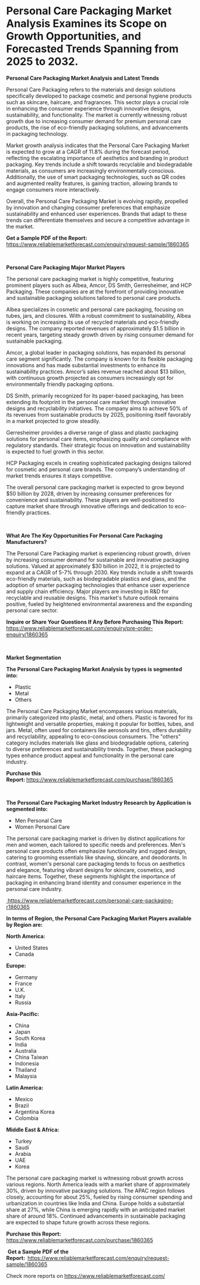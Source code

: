 <p><h1>Personal Care Packaging Market Analysis Examines its Scope on Growth Opportunities, and Forecasted Trends Spanning from 2025 to 2032.</h1></p><p><strong>Personal Care Packaging Market Analysis and Latest Trends</strong></p>
<p><p>Personal Care Packaging refers to the materials and design solutions specifically developed to package cosmetic and personal hygiene products such as skincare, haircare, and fragrances. This sector plays a crucial role in enhancing the consumer experience through innovative designs, sustainability, and functionality. The market is currently witnessing robust growth due to increasing consumer demand for premium personal care products, the rise of eco-friendly packaging solutions, and advancements in packaging technology.</p><p>Market growth analysis indicates that the Personal Care Packaging Market is expected to grow at a CAGR of 11.8% during the forecast period, reflecting the escalating importance of aesthetics and branding in product packaging. Key trends include a shift towards recyclable and biodegradable materials, as consumers are increasingly environmentally conscious. Additionally, the use of smart packaging technologies, such as QR codes and augmented reality features, is gaining traction, allowing brands to engage consumers more interactively. </p><p>Overall, the Personal Care Packaging Market is evolving rapidly, propelled by innovation and changing consumer preferences that emphasize sustainability and enhanced user experiences. Brands that adapt to these trends can differentiate themselves and secure a competitive advantage in the market.</p></p>
<p><strong>Get a Sample PDF of the Report:&nbsp;</strong> <a href="https://www.reliablemarketforecast.com/enquiry/request-sample/1860365?utm_campaign=2950&utm_medium=2&utm_source=Github&utm_content=ia&utm_term=31032025&utm_id=personal-care-packaging">https://www.reliablemarketforecast.com/enquiry/request-sample/1860365</a></p>
<p>&nbsp;</p>
<p><strong>Personal Care Packaging Major Market Players</strong></p>
<p><p>The personal care packaging market is highly competitive, featuring prominent players such as Albea, Amcor, DS Smith, Gerresheimer, and HCP Packaging. These companies are at the forefront of providing innovative and sustainable packaging solutions tailored to personal care products.</p><p>Albea specializes in cosmetic and personal care packaging, focusing on tubes, jars, and closures. With a robust commitment to sustainability, Albea is working on increasing its use of recycled materials and eco-friendly designs. The company reported revenues of approximately $1.5 billion in recent years, targeting steady growth driven by rising consumer demand for sustainable packaging.</p><p>Amcor, a global leader in packaging solutions, has expanded its personal care segment significantly. The company is known for its flexible packaging innovations and has made substantial investments to enhance its sustainability practices. Amcor’s sales revenue reached about $13 billion, with continuous growth projected as consumers increasingly opt for environmentally friendly packaging options.</p><p>DS Smith, primarily recognized for its paper-based packaging, has been extending its footprint in the personal care market through innovative designs and recyclability initiatives. The company aims to achieve 50% of its revenues from sustainable products by 2025, positioning itself favorably in a market projected to grow steadily.</p><p>Gerresheimer provides a diverse range of glass and plastic packaging solutions for personal care items, emphasizing quality and compliance with regulatory standards. Their strategic focus on innovation and sustainability is expected to fuel growth in this sector.</p><p>HCP Packaging excels in creating sophisticated packaging designs tailored for cosmetic and personal care brands. The company’s understanding of market trends ensures it stays competitive.</p><p>The overall personal care packaging market is expected to grow beyond $50 billion by 2028, driven by increasing consumer preferences for convenience and sustainability. These players are well-positioned to capture market share through innovative offerings and dedication to eco-friendly practices.</p></p>
<p>&nbsp;</p>
<p><strong>What Are The Key Opportunities For Personal Care Packaging Manufacturers?</strong></p>
<p><p>The Personal Care Packaging market is experiencing robust growth, driven by increasing consumer demand for sustainable and innovative packaging solutions. Valued at approximately $30 billion in 2022, it is projected to expand at a CAGR of 5-7% through 2030. Key trends include a shift towards eco-friendly materials, such as biodegradable plastics and glass, and the adoption of smarter packaging technologies that enhance user experience and supply chain efficiency. Major players are investing in R&D for recyclable and reusable designs. This market's future outlook remains positive, fueled by heightened environmental awareness and the expanding personal care sector.</p></p>
<p><strong>Inquire or Share Your Questions If Any Before Purchasing This Report:</strong> <a href="https://www.reliablemarketforecast.com/enquiry/pre-order-enquiry/1860365?utm_campaign=2950&utm_medium=2&utm_source=Github&utm_content=ia&utm_term=31032025&utm_id=personal-care-packaging">https://www.reliablemarketforecast.com/enquiry/pre-order-enquiry/1860365</a></p>
<p>&nbsp;</p>
<p><strong>Market Segmentation</strong></p>
<p><strong>The Personal Care Packaging Market Analysis by types is segmented into:</strong></p>
<p><ul><li>Plastic</li><li>Metal</li><li>Others</li></ul></p>
<p><p>The Personal Care Packaging Market encompasses various materials, primarily categorized into plastic, metal, and others. Plastic is favored for its lightweight and versatile properties, making it popular for bottles, tubes, and jars. Metal, often used for containers like aerosols and tins, offers durability and recyclability, appealing to eco-conscious consumers. The "others" category includes materials like glass and biodegradable options, catering to diverse preferences and sustainability trends. Together, these packaging types enhance product appeal and functionality in the personal care industry.</p></p>
<p><strong>Purchase this Report:&nbsp;</strong><a href="https://www.reliablemarketforecast.com/purchase/1860365?utm_campaign=2950&utm_medium=2&utm_source=Github&utm_content=ia&utm_term=31032025&utm_id=personal-care-packaging">https://www.reliablemarketforecast.com/purchase/1860365</a></p>
<p>&nbsp;</p>
<p><strong>The Personal Care Packaging Market Industry Research by Application is segmented into:</strong></p>
<p><ul><li>Men Personal Care</li><li>Women Personal Care</li></ul></p>
<p><p>The personal care packaging market is driven by distinct applications for men and women, each tailored to specific needs and preferences. Men's personal care products often emphasize functionality and rugged design, catering to grooming essentials like shaving, skincare, and deodorants. In contrast, women's personal care packaging tends to focus on aesthetics and elegance, featuring vibrant designs for skincare, cosmetics, and haircare items. Together, these segments highlight the importance of packaging in enhancing brand identity and consumer experience in the personal care industry.</p></p>
<p><a href="https://www.reliablemarketforecast.com/personal-care-packaging-r1860365?utm_campaign=2950&utm_medium=2&utm_source=Github&utm_content=ia&utm_term=31032025&utm_id=personal-care-packaging">&nbsp;https://www.reliablemarketforecast.com/personal-care-packaging-r1860365</a></p>
<p><strong>In terms of Region, the Personal Care Packaging Market Players available by Region are:</strong></p>
<p>
    <p> <strong> North America: </strong>
        <ul>
            <li>United States</li>
            <li>Canada</li>
        </ul>
        </p> 
    <p> <strong> Europe: </strong>
        <ul>
            <li>Germany</li>
            <li>France</li>
            <li>U.K.</li>
            <li>Italy</li>
            <li>Russia</li>
        </ul>
        </p> 
    <p> <strong> Asia-Pacific: </strong>
        <ul>
            <li>China</li>
            <li>Japan</li>
            <li>South Korea</li>
            <li>India</li>
            <li>Australia</li>
            <li>China Taiwan</li>
            <li>Indonesia</li>
            <li>Thailand</li>
            <li>Malaysia</li>
        </ul>
        </p> 
    <p> <strong> Latin America: </strong>
        <ul>
            <li>Mexico</li>
            <li>Brazil</li>
            <li>Argentina Korea</li>
            <li>Colombia</li>
        </ul>
        </p> 
    <p> <strong> Middle East & Africa: </strong>
        <ul>
            <li>Turkey</li>
            <li>Saudi</li>
            <li>Arabia</li>
            <li>UAE</li>
            <li>Korea</li>
        </ul>
    </p>
    </p>
<p><p>The personal care packaging market is witnessing robust growth across various regions. North America leads with a market share of approximately 30%, driven by innovative packaging solutions. The APAC region follows closely, accounting for about 25%, fueled by rising consumer spending and urbanization in countries like India and China. Europe holds a substantial share at 27%, while China is emerging rapidly with an anticipated market share of around 18%. Continued advancements in sustainable packaging are expected to shape future growth across these regions.</p></p>
<p><strong>Purchase this Report: </strong><a href="https://www.reliablemarketforecast.com/purchase/1860365?utm_campaign=2950&utm_medium=2&utm_source=Github&utm_content=ia&utm_term=31032025&utm_id=personal-care-packaging">https://www.reliablemarketforecast.com/purchase/1860365</a></p>
<p>&nbsp;<strong>Get a Sample PDF of the Report:&nbsp;&nbsp;</strong><a href="https://www.reliablemarketforecast.com/enquiry/request-sample/1860365?utm_campaign=2950&utm_medium=2&utm_source=Github&utm_content=ia&utm_term=31032025&utm_id=personal-care-packaging">https://www.reliablemarketforecast.com/enquiry/request-sample/1860365</a></p>
<p><strong></strong></p>
<p>Check more reports on <a href="https://www.reliablemarketforecast.com/?utm_campaign=2950&utm_medium=2&utm_source=Github&utm_content=ia&utm_term=31032025&utm_id=personal-care-packaging">https://www.reliablemarketforecast.com/</a></p>